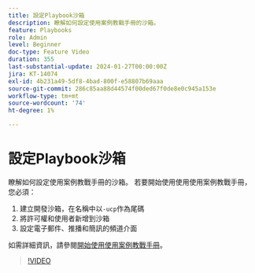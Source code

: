 ```yaml
---
title: 設定Playbook沙箱
description: 瞭解如何設定使用案例教戰手冊的沙箱。
feature: Playbooks
role: Admin
level: Beginner
doc-type: Feature Video
duration: 355
last-substantial-update: 2024-01-27T00:00:00Z
jira: KT-14074
exl-id: 4b231a49-5df8-4bad-800f-e58807b69aaa
source-git-commit: 286c85aa88d44574f00ded67f0de8e0c945a153e
workflow-type: tm+mt
source-wordcount: '74'
ht-degree: 1%

---
```


# 設定Playbook沙箱

瞭解如何設定使用案例教戰手冊的沙箱。 若要開始使用使用使用案例教戰手冊，您必須：

1. 建立開發沙箱，在名稱中以`-ucp`作為尾碼
1. 將許可權和使用者新增到沙箱
1. 設定電子郵件、推播和簡訊的頻道介面

如需詳細資訊，請參閱[開始使用使用案例教戰手冊](https://experienceleague.adobe.com/docs/experience-platform/use-case-playbooks/playbooks/get-started.html?lang=zh-Hant)。

>[!VIDEO](https://video.tv.adobe.com/v/3426987/?learn=on&enablevpops)
